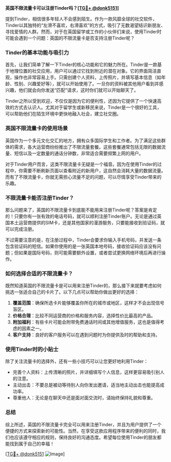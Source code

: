**英国不限流量卡可以注册Tinder吗？[[TG💪+ @donk5151](https://t.me/s/donk5151)]**

提到Tinder，相信很多年轻人不会感到陌生。作为一款风靡全球的社交软件，Tinder以其独特的“左滑不喜欢，右滑喜欢”的方式，吸引了无数渴望结识新朋友、寻找爱情的人群。然而，对于在英国留学或工作的小伙伴们来说，使用Tinder时可能会遇到一个问题：英国的不限流量卡是否支持注册Tinder呢？

### Tinder的基本功能与吸引力

首先，让我们简单了解一下Tinder的核心功能和它的魅力所在。Tinder是一款基于地理位置的社交应用，用户可以通过它找到附近的潜在对象。它的界面简洁直观，操作也非常容易上手。只需创建个人资料，上传照片，并填写基本信息（如年龄、性别、兴趣爱好等），就可以开始使用了。一旦你的资料被其他用户看到并感兴趣，他们就会向你发送“匹配”请求，这时你们就可以开始聊天了。

Tinder之所以受到欢迎，不仅仅是因为它的便利性，还因为它提供了一个快速高效的方式去认识人。尤其对于留学生或新移民来说，Tinder是一个很好的工具，可以帮助他们在陌生环境中更快地融入社会，建立社交圈。

### 英国不限流量卡的使用场景

英国作为一个多元文化交汇的地方，拥有众多国际学生和工作者。为了满足这些群体的需求，各大运营商纷纷推出了不限流量套餐。这些套餐通常包括无限的数据流量、短信以及一定数量的通话分钟数，非常适合需要频繁上网的用户。

对于Tinder用户而言，这类不限流量卡无疑是一个福音。因为在使用Tinder的过程中，你需要不断刷新页面以查看附近的新用户，这自然会消耗大量的数据流量。而有了不限流量卡，你就无需担心流量不足的问题，可以尽情享受Tinder带来的乐趣。

### 不限流量卡能否注册Tinder？

那么问题来了，英国的不限流量卡到底能不能用来注册Tinder呢？答案是肯定的！只要你有一张有效的电话号码，就可以顺利注册Tinder账户。无论是通过英国本土运营商提供的SIM卡，还是其他国家的漫游服务，只要能接收到验证码，就可以完成注册。

不过需要注意的是，在注册过程中，Tinder会要求你输入手机号码，并发送一条包含验证码的短信。如果你使用的是一张英国本地号码，接收验证码应该没有问题；但如果是国际号码，则可能需要额外设置，或者尝试更换网络环境后再进行操作。

### 如何选择合适的不限流量卡？

既然知道英国的不限流量卡是可以用来注册Tinder的，那么接下来就要考虑如何挑选一张适合自己的卡片了。以下几点可以帮助你做出更好的选择：

1. **覆盖范围**：确保所选卡片能够覆盖你所在的城市或地区，这样才不会出现信号盲区。
2. **价格合理**：比较不同运营商的价格和服务内容，选择性价比最高的产品。
3. **附加福利**：有些卡片可能会附带免费通话时间或其他增值服务，这也是值得考虑的因素之一。
4. **客户支持**：良好的客户服务可以在遇到问题时为你提供及时的帮助和支持。

### 使用Tinder时的小贴士

除了关注流量卡的选择外，还有一些小技巧可以让您更好地利用Tinder：

- 完善个人资料：上传清晰的照片，并详细填写个人信息，这样更容易吸引别人的注意。
- 主动出击：不要总是被动等待别人向你发出邀请，适当地主动出击也能提高成功率。
- 尊重他人：无论是在聊天中还是面对面交流时，请始终保持礼貌和尊重。

### 总结

综上所述，英国的不限流量卡完全可以用来注册Tinder，并且为用户提供了一个便捷的方式来探索新的可能性。当然，在享受这款应用程序带来的便利的同时，我们也应该遵守相应的规则，保持良好的沟通态度。希望每位使用Tinder的朋友都能找到属于自己的幸福！

[[TG💪+ @donk5151](https://t.me/s/donk5151) ![Image](https://i.postimg.cc/rwNCRYN7/Snipaste-2025-04-30-17-27-05.png)]
